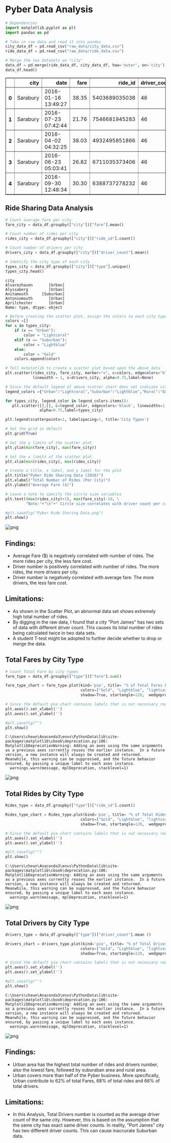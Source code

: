 
# Pyber Data Analysis


```python
# Dependencies
import matplotlib.pyplot as plt
import pandas as pd
```


```python
# Take in raw data and read it into pandas
city_data_df = pd.read_csv("raw_data/city_data.csv")
ride_data_df = pd.read_csv("raw_data/ride_data.csv")
```


```python
# Merge the two datasets on "city"
data_df = pd.merge(ride_data_df, city_data_df, how='outer', on='city')
data_df.head()
```




<div>
<style scoped>
    .dataframe tbody tr th:only-of-type {
        vertical-align: middle;
    }

    .dataframe tbody tr th {
        vertical-align: top;
    }

    .dataframe thead th {
        text-align: right;
    }
</style>
<table border="1" class="dataframe">
  <thead>
    <tr style="text-align: right;">
      <th></th>
      <th>city</th>
      <th>date</th>
      <th>fare</th>
      <th>ride_id</th>
      <th>driver_count</th>
      <th>type</th>
    </tr>
  </thead>
  <tbody>
    <tr>
      <th>0</th>
      <td>Sarabury</td>
      <td>2016-01-16 13:49:27</td>
      <td>38.35</td>
      <td>5403689035038</td>
      <td>46</td>
      <td>Urban</td>
    </tr>
    <tr>
      <th>1</th>
      <td>Sarabury</td>
      <td>2016-07-23 07:42:44</td>
      <td>21.76</td>
      <td>7546681945283</td>
      <td>46</td>
      <td>Urban</td>
    </tr>
    <tr>
      <th>2</th>
      <td>Sarabury</td>
      <td>2016-04-02 04:32:25</td>
      <td>38.03</td>
      <td>4932495851866</td>
      <td>46</td>
      <td>Urban</td>
    </tr>
    <tr>
      <th>3</th>
      <td>Sarabury</td>
      <td>2016-06-23 05:03:41</td>
      <td>26.82</td>
      <td>6711035373406</td>
      <td>46</td>
      <td>Urban</td>
    </tr>
    <tr>
      <th>4</th>
      <td>Sarabury</td>
      <td>2016-09-30 12:48:34</td>
      <td>30.30</td>
      <td>6388737278232</td>
      <td>46</td>
      <td>Urban</td>
    </tr>
  </tbody>
</table>
</div>



## Ride Sharing Data Analysis


```python
# Count average fare per city
fare_city = data_df.groupby(["city"])["fare"].mean()

# Count number of rides per city
rides_city = data_df.groupby(["city"])["ride_id"].count()

# Count number of drivers per city
drivers_city = data_df.groupby(["city"])["driver_count"].mean()

# Identify the city type of each city
types_city = data_df.groupby(["city"])["type"].unique()
types_city.head()

```




    city
    Alvarezhaven       [Urban]
    Alyssaberg         [Urban]
    Anitamouth      [Suburban]
    Antoniomouth       [Urban]
    Aprilchester       [Urban]
    Name: type, dtype: object




```python
# Before creating the scatter plot, assign the colors to each city type
colors =[]
for x in types_city:
    if (x == "Urban"):
        color = "Lightcoral"
    elif (x == "Suburban"):
        color = "Lightblue"
    else:
        color = "Gold"
    colors.append(color)
```


```python
# Tell matplotlib to create a scatter plot based upon the above data
plt.scatter(rides_city, fare_city, marker="o", c=colors, edgecolors="black", \
            linewidth = 1, s=drivers_city, alpha=0.75,label=None)

# Since the default legend of above scatter chart does not indicate city types, I build a new legend on an empty chart
legend_colors ={"Urban":"Lightcoral","Suburban":"Lightblue","Rural":"Gold"}

for types_city, legend_color in legend_colors.items():
   plt.scatter([],[], c=legend_color, edgecolors='black', linewidths=1,\
               alpha=0.75,label=types_city) 

plt.legend(scatterpoints=1, labelspacing=1, title='City Types')

# Set the grid in default
plt.grid(True)

# Set the y limits of the scatter plot
plt.ylim(min(fare_city), max(fare_city))

# Set the x limits of the scatter plot
plt.xlim(min(rides_city), max(rides_city))

# Create a title, x label, and y label for the plot
plt.title("Pyber Ride Sharing Data (2016)")
plt.xlabel("Total Number of Rides (Per City)")
plt.ylabel("Average Fare ($)")

# Leave a note to specify the circle size variables
plt.text((max(rides_city)+1), max(fare_city)-10, \
         "Note:"+"\n"+" Circle size correlates with driver count per city.")

#plt.savefig("Pyber Ride Sharing Data.png")
plt.show()
```


![png](output_7_0.png)


## Findings:
* Average Fare ($) is negatively correlated with number of rides. The more rides per city, the less fare cost.
* Driver number is positively correlated with number of rides. The more rides, the more drivers per city.
* Driver number is negatively correlated with average fare. The more drivers, the less fare cost.


## Limitations:
* As shown in the Scatter Plot, an abnormal data set shows extremely high total number of rides.
* By digging in the raw data, I found that a city "Port James" has two sets of data with different driver count. This causes its total number of rides being calculated twice in two data sets.
* A student T-test might be adopted to further decide whether to drop or merge the data.

## Total Fares by City Type


```python
# Count Total Fare by city types
fare_type = data_df.groupby(["type"])["fare"].sum()

fare_type_chart = fare_type.plot(kind='pie', title= "% of Total Fares by City Type",explode = (0,0,0.1),
                                 colors=["Gold", "Lightblue", "lightcoral"], autopct="%1.1f%%",
                                 shadow=True, startangle=120,  wedgeprops = {'linewidth': 2})

# Since the default pie chart contains labels that is not necessary required, I rewrite the empty labels
plt.axes().set_xlabel('')
plt.axes().set_ylabel('')

#plt.savefig("")
plt.show()

```

    C:\Users\cheun\Anaconda3\envs\PythonData\lib\site-packages\matplotlib\cbook\deprecation.py:106: MatplotlibDeprecationWarning: Adding an axes using the same arguments as a previous axes currently reuses the earlier instance.  In a future version, a new instance will always be created and returned.  Meanwhile, this warning can be suppressed, and the future behavior ensured, by passing a unique label to each axes instance.
      warnings.warn(message, mplDeprecation, stacklevel=1)
    


![png](output_11_1.png)



## Total Rides by City Type


```python
Rides_type = data_df.groupby(["type"])["ride_id"].count()

Rides_type_chart = Rides_type.plot(kind='pie', title= "% of Total Rides by City Type",explode = (0,0,0.1),
                                 colors=["Gold", "Lightblue", "lightcoral"], autopct="%1.1f%%",
                                 shadow=True, startangle=120,  wedgeprops = {'linewidth': 2}, )

# Since the default pie chart contains labels that is not necessary required, I rewrite the empty labels
plt.axes().set_xlabel('')
plt.axes().set_ylabel('')

#plt.savefig("")
plt.show()

```

    C:\Users\cheun\Anaconda3\envs\PythonData\lib\site-packages\matplotlib\cbook\deprecation.py:106: MatplotlibDeprecationWarning: Adding an axes using the same arguments as a previous axes currently reuses the earlier instance.  In a future version, a new instance will always be created and returned.  Meanwhile, this warning can be suppressed, and the future behavior ensured, by passing a unique label to each axes instance.
      warnings.warn(message, mplDeprecation, stacklevel=1)
    


![png](output_13_1.png)


## Total Drivers by City Type


```python
drivers_type = data_df.groupby(["type"])["driver_count"].mean ()

drivers_chart = drivers_type.plot(kind='pie', title= "% of Total Drivers by City Type",explode = (0,0,0.1),
                                 colors=["Gold", "Lightblue", "lightcoral"], autopct="%1.1f%%",
                                 shadow=True, startangle=120,  wedgeprops = {'linewidth': 2}, )

# Since the default pie chart contains labels that is not necessary required, I rewrite the empty labels
plt.axes().set_xlabel('')
plt.axes().set_ylabel('')

#plt.savefig("")
plt.show()
```

    C:\Users\cheun\Anaconda3\envs\PythonData\lib\site-packages\matplotlib\cbook\deprecation.py:106: MatplotlibDeprecationWarning: Adding an axes using the same arguments as a previous axes currently reuses the earlier instance.  In a future version, a new instance will always be created and returned.  Meanwhile, this warning can be suppressed, and the future behavior ensured, by passing a unique label to each axes instance.
      warnings.warn(message, mplDeprecation, stacklevel=1)
    


![png](output_15_1.png)


## Findings: 
* Urban area has the highest total number of rides and drivers number, also the lowest fare, followed by suburaban area and rural area.
* Urban covers more than half of the Pyber business. More specifically, Urban contribute to 62% of total Fares, 68% of total rides and 66% of total drivers.

## Limitations: 
* In this Analysis, Total Drivers number is counted as the average driver count of the same city. However, this is based on the assumption that the same city has exact same driver counts. In reality, "Port James" city has two different driver counts. This can cause inaccurate Suburban data.   
